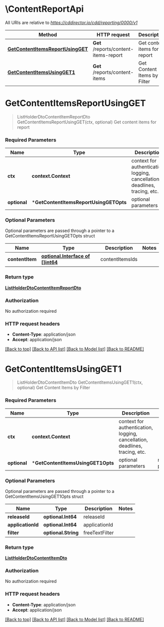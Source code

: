 # \ContentReportApi

All URIs are relative to *https://cddirector.io/cdd/reporting/0000/v1*

Method | HTTP request | Description
------------- | ------------- | -------------
[**GetContentItemsReportUsingGET**](ContentReportApi.md#GetContentItemsReportUsingGET) | **Get** /reports/content-items-report | Get content items for report
[**GetContentItemsUsingGET1**](ContentReportApi.md#GetContentItemsUsingGET1) | **Get** /reports/content-items | Get Content Items by Filter


# **GetContentItemsReportUsingGET**
> ListHolderDtoContentItemReportDto GetContentItemsReportUsingGET(ctx, optional)
Get content items for report

### Required Parameters

Name | Type | Description  | Notes
------------- | ------------- | ------------- | -------------
 **ctx** | **context.Context** | context for authentication, logging, cancellation, deadlines, tracing, etc.
 **optional** | ***GetContentItemsReportUsingGETOpts** | optional parameters | nil if no parameters

### Optional Parameters
Optional parameters are passed through a pointer to a GetContentItemsReportUsingGETOpts struct

Name | Type | Description  | Notes
------------- | ------------- | ------------- | -------------
 **contentItem** | [**optional.Interface of []int64**](int64.md)| contentItemsIds | 

### Return type

[**ListHolderDtoContentItemReportDto**](ListHolderDto«ContentItemReportDto».md)

### Authorization

No authorization required

### HTTP request headers

 - **Content-Type**: application/json
 - **Accept**: application/json

[[Back to top]](#) [[Back to API list]](../README.md#documentation-for-api-endpoints) [[Back to Model list]](../README.md#documentation-for-models) [[Back to README]](../README.md)

# **GetContentItemsUsingGET1**
> ListHolderDtoContentItemDto GetContentItemsUsingGET1(ctx, optional)
Get Content Items by Filter

### Required Parameters

Name | Type | Description  | Notes
------------- | ------------- | ------------- | -------------
 **ctx** | **context.Context** | context for authentication, logging, cancellation, deadlines, tracing, etc.
 **optional** | ***GetContentItemsUsingGET1Opts** | optional parameters | nil if no parameters

### Optional Parameters
Optional parameters are passed through a pointer to a GetContentItemsUsingGET1Opts struct

Name | Type | Description  | Notes
------------- | ------------- | ------------- | -------------
 **releaseId** | **optional.Int64**| releaseId | 
 **applicationId** | **optional.Int64**| applicationId | 
 **filter** | **optional.String**| freeTextFilter | 

### Return type

[**ListHolderDtoContentItemDto**](ListHolderDto«ContentItemDto».md)

### Authorization

No authorization required

### HTTP request headers

 - **Content-Type**: application/json
 - **Accept**: application/json

[[Back to top]](#) [[Back to API list]](../README.md#documentation-for-api-endpoints) [[Back to Model list]](../README.md#documentation-for-models) [[Back to README]](../README.md)

